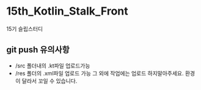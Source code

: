 # 15th_Kotlin_Stalk_Front
15기 슬립스터디


## git push 유의사항
- /src 폴더내의 .kt파일 업로드가능
- /res 폴더의 .xml파일 업로드 가능
그 외에 작업에는 업로드 하지말아주세요. 환경이 달라서 꼬일 수 있습니다.
